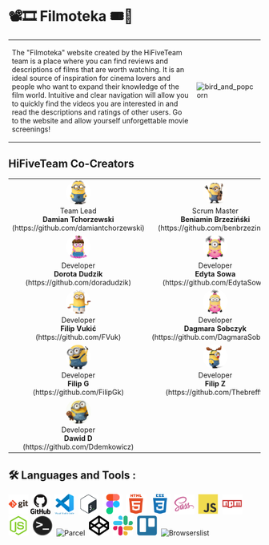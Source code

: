 # :film_projector::film_strip: Filmoteka :tickets::popcorn:

<table>
  <tr>
    <td><p>The "Filmoteka" website created by the HiFiveTeam team is a place where you can find reviews and descriptions of films that are worth watching. It is an ideal source of inspiration for cinema lovers and people who want to expand their knowledge of the film world. Intuitive and clear navigation will allow you to quickly find the videos you are interested in and read the descriptions and ratings of other users. Go to the website and allow yourself unforgettable movie screenings!</p></td>
    <td><img src="https://i.giphy.com/media/3o7rc0qU6m5hneMsuc/giphy.webp" alt="bird_and_popcorn" width="1200"></td>
  </tr>
</table>

## HiFiveTeam Co-Creators

<table>
  <tr>
    <td align="center">
      <img src="src/images/team/DamianT.jpg" alt="avatar" width="50" style="border-radius: 50%"><br>
      Team Lead<br>
      <b>Damian Tchorzewski</b> (https://github.com/damiantchorzewski)
    </td>
    <td align="center">
      <img src="src/images/team/BeniaminB.jpg" alt="avatar" width="50" style="border-radius: 50%"><br>
      Scrum Master<br>
      <b>Beniamin Brzezińśki</b> (https://github.com/benbrzezinski)
    </td>
  </tr>
  <tr>
    <td align="center">
      <img src="src/images/team/DorotaD.jpg" alt="avatar" width="50" style="border-radius: 50%"><br>
      Developer<br>
      <b>Dorota Dudzik</b><br>
      (https://github.com/doradudzik)
    </td>
    <td align="center">
      <img src="src/images/team/EdytaS.jpg" alt="avatar" width="50" style="border-radius: 50%"><br>
      Developer<br>
      <b>Edyta Sowa</b><br>
      (https://github.com/EdytaSowa)
    </td>
  </tr>
  <tr>
    <td align="center">
      <img src="src/images/team/FilipV.jpg" alt="avatar" width="50" style="border-radius: 50%"><br>
      Developer<br>
      <b>Filip Vukić</b><br>
      (https://github.com/FVuk)
    </td>
    <td align="center">
      <img src="src/images/team/DagmaraS.jpg" alt="avatar" width="50" style="border-radius: 50%"><br>
      Developer<br>
      <b>Dagmara Sobczyk</b><br>
      (https://github.com/DagmaraSobczak)
    </td>
  </tr>
  <tr>
    <td align="center">
      <img src="src/images/team/FilipG.jpg" alt="avatar" width="50" style="border-radius: 50%"><br>
      Developer<br>
      <b>Filip G</b> <br>
      (https://github.com/FilipGk)
    </td>
    <td align="center">
      <img src="src/images/team/FilipZ.jpg" alt="avatar" width="50" style="border-radius: 50%"><br>
      Developer<br>
      <b>Filip Z</b> <br>
      (https://github.com/Thebrefff)
    </td>
  </tr>
  <tr>
    <td align="center">
      <img src="src/images/team/DawidD.jpg" alt="avatar" width="50" style="border-radius: 50%"><br>
      Developer <br>
      <b>Dawid D</b> <br>
      (https://github.com/Ddemkowicz)
    </td>
    <td></td>
  </tr>
</table>

## :hammer_and_wrench: Languages and Tools :

<div>
  <img src="https://github.com/devicons/devicon/blob/master/icons/git/git-original-wordmark.svg" title="Git" **alt="Git" width="40" height="40"/>
  <img src="https://github.com/devicons/devicon/blob/master/icons/github/github-original-wordmark.svg" title="GitHub" alt="GitHub" width="40" height="40"/>&nbsp;
  <img src="https://github.com/devicons/devicon/blob/master/icons/vscode/vscode-original-wordmark.svg" title="Visual Studio Code" alt="Visual Studio Code" width="40" height="40"/>&nbsp;
  <img src="https://github.com/devicons/devicon/blob/master/icons/bash/bash-original.svg" title="Bash" alt="Bash" width="40" height="40"/>&nbsp;
  <img src="https://github.com/devicons/devicon/blob/master/icons/figma/figma-original.svg" title="Figma" alt="Figma" width="40" height="40"/>&nbsp;
  <img src="https://github.com/devicons/devicon/blob/master/icons/html5/html5-plain-wordmark.svg" title="HTML5" alt="HTML" width="40" height="40"/>&nbsp;
  <img src="https://github.com/devicons/devicon/blob/master/icons/css3/css3-plain-wordmark.svg" title="CSS3" alt="CSS" width="40" height="40"/>&nbsp;
  <img src="https://github.com/devicons/devicon/blob/master/icons/sass/sass-original.svg" title="Sass" alt="Sass" width="40" height="40"/>&nbsp; 
  <img src="https://github.com/devicons/devicon/blob/master/icons/javascript/javascript-original.svg" title="JavaScript" alt="JavaScript" width="40" height="40"/>&nbsp;
  <img src="https://github.com/devicons/devicon/blob/master/icons/npm/npm-original-wordmark.svg" title="npm" alt="npm" width="40" height="40"/>&nbsp;
  <img src="https://github.com/devicons/devicon/blob/master/icons/nodejs/nodejs-original.svg" title="NodeJS" alt="NodeJS" width="40" height="40"/>&nbsp;
  <img src="https://raw.githubusercontent.com/github/explore/80688e429a7d4ef2fca1e82350fe8e3517d3494d/topics/terminal/terminal.png" title="Terminal" alt="Terminal" width="40" height="40"/>&nbsp;
  <img src="https://parceljs.org/avatar.66e613b2.avif" title="Parcel" alt="Parcel" width="40" height="40"/>&nbsp;
  <img src="https://github.com/devicons/devicon/blob/master/icons/codepen/codepen-plain.svg" title="CodePen" alt="CodePen" width="40" height="40"/>&nbsp;
  <img src="https://github.com/devicons/devicon/blob/master/icons/slack/slack-original.svg" title="Slack" alt="Slack" width="40" height="40"/>&nbsp;
  <img src="https://github.com/devicons/devicon/blob/master/icons/trello/trello-plain.svg" title="Trello" alt="Trello" width="40" height="40"/>&nbsp;
  <img src="https://browsersl.ist/browserlist-e428d541.svg" title="Browserslist" alt="Browserslist" width="40" height="40"/>&nbsp;
</div>
